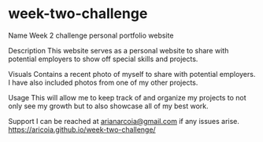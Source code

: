 # week-two-challenge

Name
Week 2 challenge personal portfolio website


Description 
This website serves as a personal website to share with potential employers to show off special skills and projects. 


Visuals
Contains a recent photo of myself to share with potential employers. I have also included photos from one of my other projects. 

Usage
This will allow me to keep track of and organize my projects to not only see my growth but to also showcase all of my best work. 

Support
I can be reached at arianarcoia@gmail.com if any issues arise. 
https://aricoia.github.io/week-two-challenge/
